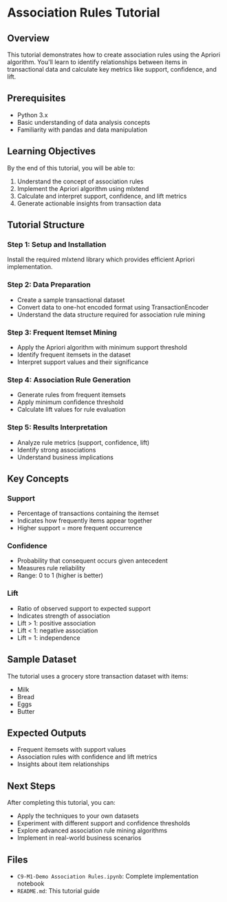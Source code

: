# Association Rules Tutorial

## Overview
This tutorial demonstrates how to create association rules using the Apriori algorithm. You'll learn to identify relationships between items in transactional data and calculate key metrics like support, confidence, and lift.

## Prerequisites
- Python 3.x
- Basic understanding of data analysis concepts
- Familiarity with pandas and data manipulation

## Learning Objectives
By the end of this tutorial, you will be able to:
1. Understand the concept of association rules
2. Implement the Apriori algorithm using mlxtend
3. Calculate and interpret support, confidence, and lift metrics
4. Generate actionable insights from transaction data

## Tutorial Structure

### Step 1: Setup and Installation
Install the required mlxtend library which provides efficient Apriori implementation.

### Step 2: Data Preparation
- Create a sample transactional dataset
- Convert data to one-hot encoded format using TransactionEncoder
- Understand the data structure required for association rule mining

### Step 3: Frequent Itemset Mining
- Apply the Apriori algorithm with minimum support threshold
- Identify frequent itemsets in the dataset
- Interpret support values and their significance

### Step 4: Association Rule Generation
- Generate rules from frequent itemsets
- Apply minimum confidence threshold
- Calculate lift values for rule evaluation

### Step 5: Results Interpretation
- Analyze rule metrics (support, confidence, lift)
- Identify strong associations
- Understand business implications

## Key Concepts

### Support
- Percentage of transactions containing the itemset
- Indicates how frequently items appear together
- Higher support = more frequent occurrence

### Confidence
- Probability that consequent occurs given antecedent
- Measures rule reliability
- Range: 0 to 1 (higher is better)

### Lift
- Ratio of observed support to expected support
- Indicates strength of association
- Lift > 1: positive association
- Lift < 1: negative association
- Lift = 1: independence

## Sample Dataset
The tutorial uses a grocery store transaction dataset with items:
- Milk
- Bread
- Eggs
- Butter

## Expected Outputs
- Frequent itemsets with support values
- Association rules with confidence and lift metrics
- Insights about item relationships

## Next Steps
After completing this tutorial, you can:
- Apply the techniques to your own datasets
- Experiment with different support and confidence thresholds
- Explore advanced association rule mining algorithms
- Implement in real-world business scenarios

## Files
- `C9-M1-Demo Association Rules.ipynb`: Complete implementation notebook
- `README.md`: This tutorial guide